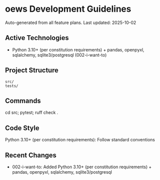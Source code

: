 # oews Development Guidelines

Auto-generated from all feature plans. Last updated: 2025-10-02

## Active Technologies
- Python 3.10+ (per constitution requirements) + pandas, openpyxl, sqlalchemy, sqlite3/postgresql (002-i-want-to)

## Project Structure
```
src/
tests/
```

## Commands
cd src; pytest; ruff check .

## Code Style
Python 3.10+ (per constitution requirements): Follow standard conventions

## Recent Changes
- 002-i-want-to: Added Python 3.10+ (per constitution requirements) + pandas, openpyxl, sqlalchemy, sqlite3/postgresql

<!-- MANUAL ADDITIONS START -->
<!-- MANUAL ADDITIONS END -->